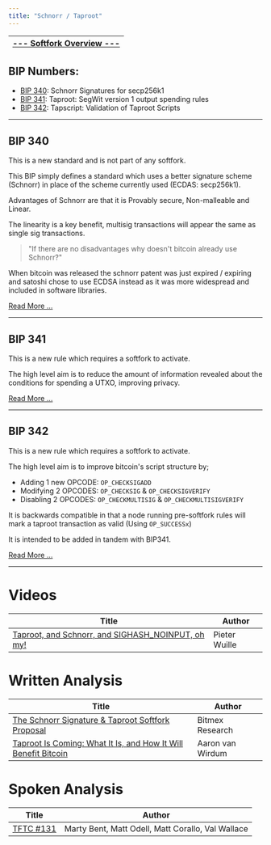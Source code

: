 ```yaml
---
title: "Schnorr / Taproot"
---
```


| [--- Softfork Overview ---](/softfork-overview) |
|:-:|

## BIP Numbers:
- [BIP 340](https://github.com/bitcoin/bips/blob/master/bip-0340.mediawiki): Schnorr Signatures for secp256k1
- [BIP 341](https://github.com/bitcoin/bips/blob/master/bip-0341.mediawiki): Taproot: SegWit version 1 output spending rules
- [BIP 342](https://github.com/bitcoin/bips/blob/master/bip-0342.mediawiki): Tapscript: Validation of Taproot Scripts

----

## BIP 340
This is a new standard and is not part of any softfork.

This BIP simply defines a standard which uses a better signature scheme (Schnorr) in place of the scheme currently used (ECDAS: secp256k1).

Advantages of Schnorr are that it is Provably secure, Non-malleable and Linear.

The linearity is a key benefit, multisig transactions will appear the same as single sig transactions.

> "If there are no disadvantages why doesn't bitcoin already use Schnorr?"

When bitcoin was released the schnorr patent was just expired / expiring and satoshi chose to use ECDSA instead as it was more widespread and included in software libraries.

[Read More ...](https://github.com/bitcoin/bips/blob/master/bip-0340.mediawiki)

----

## BIP 341
This is a new rule which requires a softfork to activate.

The high level aim is to reduce the amount of information revealed about the conditions for spending a UTXO, improving privacy.

[Read More ...](https://github.com/bitcoin/bips/blob/master/bip-0341.mediawiki)

----

## BIP 342
This is a new rule which requires a softfork to activate.

The high level aim is to improve bitcoin's script structure by;
- Adding 1 new OPCODE: `OP_CHECKSIGADD`
- Modifying 2 OPCODES: `OP_CHECKSIG` & `OP_CHECKSIGVERIFY`
- Disabling 2 OPCODES: `OP_CHECKMULTISIG` & `OP_CHECKMULTISIGVERIFY`

It is backwards compatible in that a node running pre-softfork rules will mark a taproot transaction as valid (Using `OP_SUCCESSx`)

It is intended to be added in tandem with BIP341.

[Read More ...](https://github.com/bitcoin/bips/blob/master/bip-0342.mediawiki)

----
# Videos
| Title                             | Author              |
| -----                             | ------              |
| [Taproot, and Schnorr, and SIGHASH_NOINPUT, oh my!](https://www.youtube.com/watch?v=YSUVRj8iznU&feature=youtu.be) | Pieter Wuille |

# Written Analysis
| Title                             | Author              |
| -----                             | ------              |
| [The Schnorr Signature & Taproot Softfork Proposal](https://blog.bitmex.com/the-schnorr-signature-taproot-softfork-proposal/) | Bitmex Research |
| [Taproot Is Coming: What It Is, and How It Will Benefit Bitcoin](https://bitcoinmagazine.com/articles/taproot-coming-what-it-and-how-it-will-benefit-bitcoin) | Aaron van Wirdum |

# Spoken Analysis
| Title                             | Author  |
| -----                             | ------- |
| [TFTC #131](https://talesfromthecrypt.libsyn.com/tales-from-the-crypt-131-matt-corallo-valentine-wallace) | Marty Bent, Matt Odell, Matt Corallo, Val Wallace|
